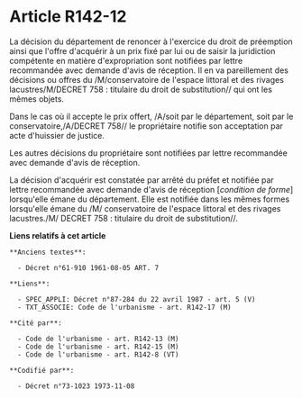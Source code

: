 # Article R142-12

La décision du département de renoncer à l'exercice du droit de préemption ainsi que l'offre d'acquérir à un prix fixé par
lui ou de saisir la juridiction compétente en matière d'expropriation sont notifiées par lettre recommandée avec demande
d'avis de réception. Il en va pareillement des décisions ou offres du /M/conservatoire de l'espace littoral et des rivages
lacustres/M/DECRET 758 : titulaire du droit de substitution// qui ont les mêmes objets.

Dans le cas où il accepte le prix offert, /A/soit par le département, soit par le conservatoire,/A/DECRET 758// le
propriétaire notifie son acceptation par acte d'huissier de justice.

Les autres décisions du propriétaire sont notifiées par lettre recommandée avec demande d'avis de réception.

La décision d'acquérir est constatée par arrêté du préfet et notifiée par lettre recommandée avec demande d'avis de réception
[*condition de forme*] lorsqu'elle émane du département. Elle est notifiée dans les mêmes formes lorsqu'elle émane du /M/
conservatoire de l'espace littoral et des rivages lacustres./M/ DECRET 758 : titulaire du droit de substitution//.

**Liens relatifs à cet article**

	**Anciens textes**:

	  - Décret n°61-910 1961-08-05 ART. 7

	**Liens**:

	  - SPEC_APPLI: Décret n°87-284 du 22 avril 1987 - art. 5 (V)
	  - TXT_ASSOCIE: Code de l'urbanisme - art. R142-17 (M)

	**Cité par**:

	  - Code de l'urbanisme - art. R142-13 (M)
	  - Code de l'urbanisme - art. R142-15 (M)
	  - Code de l'urbanisme - art. R142-8 (VT)

	**Codifié par**:

	  - Décret n°73-1023 1973-11-08
